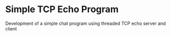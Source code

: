 # Simple TCP Echo Program

Development of a simple chat program using threaded TCP echo server and client 

